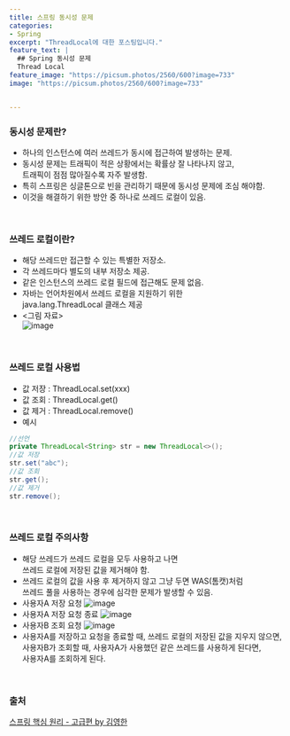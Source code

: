 ```yaml
---
title: 스프링 동시성 문제
categories:
- Spring
excerpt: "ThreadLocal에 대한 포스팅입니다."
feature_text: |
  ## Spring 동시성 문제
  Thread Local
feature_image: "https://picsum.photos/2560/600?image=733"
image: "https://picsum.photos/2560/600?image=733"


---
```


### 동시성 문제란?
- 하나의 인스턴스에 여러 쓰레드가 동시에 접근하여 발생하는 문제.
- 동시성 문제는 트래픽이 적은 상황에서는 확률상 잘 나타나지 않고, <br> 트래픽이 점점 많아질수록 자주 발생함.
- 특히 스프링은 싱글톤으로 빈을 관리하기 때문에 동시성 문제에 조심 해야함.
- 이것을 해결하기 위한 방안 중 하나로 쓰레드 로컬이 있음.

<br>

### 쓰레드 로컬이란?
- 해당 쓰레드만 접근할 수 있는 특별한 저장소.
- 각 쓰레드마다 별도의 내부 저장소 제공.
- 같은 인스턴스의 쓰레드 로컬 필드에 접근해도 문제 없음.
- 자바는 언어차원에서 쓰레드 로컬을 지원하기 위한 <br> java.lang.ThreadLocal 클래스 제공
- <그림 자료> <br>
![image](https://user-images.githubusercontent.com/56823099/153154921-29355974-df3c-44ed-944d-78877c0e2e73.png)

<br>

### 쓰레드 로컬 사용법
- 값 저장 : ThreadLocal.set(xxx)
- 값 조회 : ThreadLocal.get()
- 값 제거 : ThreadLocal.remove()
- 예시
```java
//선언
private ThreadLocal<String> str = new ThreadLocal<>();
//값 저장
str.set("abc");
//값 조회
str.get();
//값 제거
str.remove();
```

<br>

### 쓰레드 로컬 주의사항
- 해당 쓰레드가 쓰레드 로컬을 모두 사용하고 나면 <br> 쓰레드 로컬에 저장된 값을 제거해야 함.
- 쓰레드 로컬의 값을 사용 후 제거하지 않고 그냥 두면 WAS(톰캣)처럼 <br> 쓰레드 풀을 사용하는 경우에 심각한 문제가 발생할 수 있음.
- 사용자A 저장 요청
![image](https://user-images.githubusercontent.com/56823099/153157062-b3c3d46f-15a9-4ecc-94d0-7d1546acebdb.png) <br> 
- 사용자A 저장 요청 종료
![image](https://user-images.githubusercontent.com/56823099/153157148-442a5a9c-cd95-4490-ba46-0ecd4e2ba0de.png) <br> 
- 사용자B 조회 요청
![image](https://user-images.githubusercontent.com/56823099/153157259-c11741fc-d5d1-42a2-b34f-e151fd19abc6.png) <br>
- 사용자A를 저장하고 요청을 종료할 때, 쓰레드 로컬의 저장된 값을 지우지 않으면, <br> 사용자B가 조회할 때, 사용자A가 사용했던 같은 쓰레드를 사용하게 된다면, <br> 사용자A를 조회하게 된다.

<br>

### 출처

[스프링 핵심 원리 - 고급편 by 김영한](https://www.inflearn.com/course/%EC%8A%A4%ED%94%84%EB%A7%81-%ED%95%B5%EC%8B%AC-%EC%9B%90%EB%A6%AC-%EA%B3%A0%EA%B8%89%ED%8E%B8#)
